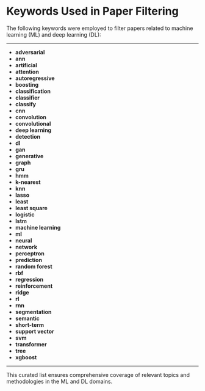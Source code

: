 # Keywords Used in Paper Filtering

The following keywords were employed to filter papers related to machine learning (ML) and deep learning (DL):

---

- **adversarial**
- **ann**
- **artificial**
- **attention**
- **autoregressive**
- **boosting**
- **classification**
- **classifier**
- **classify**
- **cnn**
- **convolution**
- **convolutional**
- **deep learning**
- **detection**
- **dl**
- **gan**
- **generative**
- **graph**
- **gru**
- **hmm**
- **k-nearest**
- **knn**
- **lasso**
- **least**
- **least square**
- **logistic**
- **lstm**
- **machine learning**
- **ml**
- **neural**
- **network**
- **perceptron**
- **prediction**
- **random forest**
- **rbf**
- **regression**
- **reinforcement**
- **ridge**
- **rl**
- **rnn**
- **segmentation**
- **semantic**
- **short-term**
- **support vector**
- **svm**
- **transformer**
- **tree**
- **xgboost**

---

This curated list ensures comprehensive coverage of relevant topics and methodologies in the ML and DL domains.
